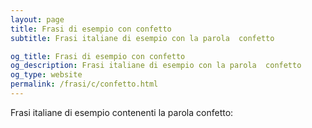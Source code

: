 ```yaml
---
layout: page
title: Frasi di esempio con confetto 
subtitle: Frasi italiane di esempio con la parola  confetto

og_title: Frasi di esempio con confetto 
og_description: Frasi italiane di esempio con la parola  confetto
og_type: website
permalink: /frasi/c/confetto.html
---
```


Frasi italiane di esempio contenenti la parola confetto:


